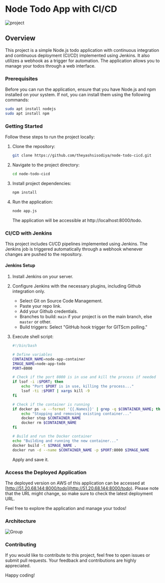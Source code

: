 # Node Todo App with CI/CD

![project](https://github.com/theyashsisodiya/node-todo-cicd/assets/97979728/65c5be9c-0d8d-443d-b0a9-fc6d452ec0a2)

## Overview

This project is a simple Node.js todo application with continuous integration and continuous deployment (CI/CD) implemented using Jenkins. It also utilizes a webhook as a trigger for automation. The application allows you to manage your todos through a web interface.

### Prerequisites

Before you can run the application, ensure that you have Node.js and npm installed on your system. If not, you can install them using the following commands:

```bash
sudo apt install nodejs
sudo apt install npm
```

### Getting Started

Follow these steps to run the project locally:

1. Clone the repository:

   ```bash
   git clone https://github.com/theyashsisodiya/node-todo-cicd.git
   ```

2. Navigate to the project directory:

   ```bash
   cd node-todo-cicd
   ```

3. Install project dependencies:

   ```bash
   npm install
   ```

4. Run the application:

   ```bash
   node app.js
   ```

   The application will be accessible at http://localhost:8000/todo.

### CI/CD with Jenkins

This project includes CI/CD pipelines implemented using Jenkins. The Jenkins job is triggered automatically through a webhook whenever changes are pushed to the repository.

#### Jenkins Setup

1. Install Jenkins on your server.

2. Configure Jenkins with the necessary plugins, including Github integration only.

   - Select Git on Source Code Management.
   - Paste your repo link.
   - Add your Github credentials.
   - Branches to build: `main` if your project is on the main branch, else `master` or other.
   - Build triggers: Select "GitHub hook trigger for GITScm polling."

3. Execute shell script:

   ```bash
   #!/bin/bash

   # Define variables
   CONTAINER_NAME=node-app-container
   IMAGE_NAME=node-app-todo
   PORT=8000

   # Check if the port 8000 is in use and kill the process if needed
   if lsof -i :$PORT; then
       echo "Port $PORT is in use, killing the process..."
       lsof -ti :$PORT | xargs kill -9
   fi

   # Check if the container is running
   if docker ps -a --format '{{.Names}}' | grep -q $CONTAINER_NAME; then
       echo "Stopping and removing existing container..."
       docker stop $CONTAINER_NAME
       docker rm $CONTAINER_NAME
   fi

   # Build and run the Docker container
   echo "Building and running the new container..."
   docker build -t $IMAGE_NAME .
   docker run -d --name $CONTAINER_NAME -p $PORT:8000 $IMAGE_NAME
   ```

   Apply and save it.

### Access the Deployed Application

The deployed version on AWS of this application can be accessed at [http://51.20.68.144:8000/todo](http://51.20.68.144:8000/todo). Please note that the URL might change, so make sure to check the latest deployment URL.

Feel free to explore the application and manage your todos!

### Architecture

![Group](https://github.com/theyashsisodiya/node-todo-cicd/assets/97979728/92860446-c0c4-4378-92e6-bc7ec198ec46)

### Contributing

If you would like to contribute to this project, feel free to open issues or submit pull requests. Your feedback and contributions are highly appreciated.

Happy coding!
